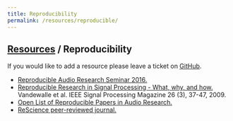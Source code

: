 ```yaml
---
title: Reproducibility
permalink: /resources/reproducible/
---
```


## [Resources]({{site.base_url}}/resources) / Reproducibility

If you would like to add a resource please leave a ticket on [GitHub](https://github.com/ismir/ismir_web/issues).

* [Reproducible Audio Research Seminar 2016.](https://github.com/audiolabs/APSRR-2016)
* [Reproducible Research in Signal Processing - What, why, and how.](https://infoscience.epfl.ch/record/136640) Vandewalle et al. IEEE Signal Processing Magazine 26 (3), 37-47, 2009.
* [Open List of Reproducible Papers in Audio Research.](https://github.com/faroit/reproducible-audio-research)
* [ReScience peer-reviewed journal.](https://rescience.github.io/)
